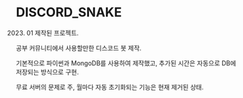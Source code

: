 # DISCORD_SNAKE


2023. 01 제작된 프로젝트.

공부 커뮤니티에서 사용할만한 디스코드 봇 제작.

기본적으로 파이썬과 MongoDB를 사용하여 제작했고, 추가된 시간은 자동으로 DB에 저장되는 방식으로 구현.

무료 서버의 문제로 주, 월마다 자동 초기화되는 기능은 현재 제거된 상태.
